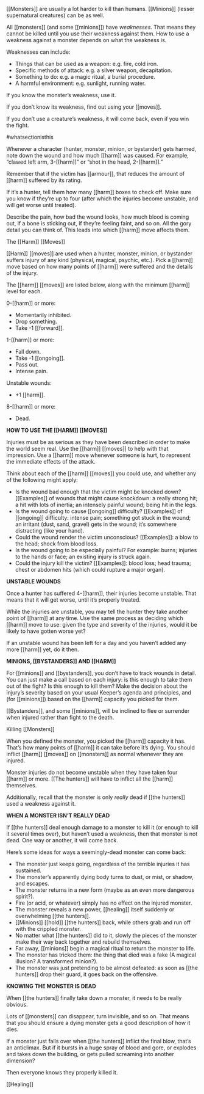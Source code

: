 [[Monsters]] are usually a lot harder to kill than humans. [[Minions]] (lesser supernatural creatures) can be as well.

All [[monsters]] (and some [[minions]]) have *weaknesses*. That means they cannot be killed until you use their weakness against them. How to use a weakness against a monster depends on what the weakness is.

Weaknesses can include:

- Things that can be used as a weapon: e.g. fire, cold iron.
- Specific methods of attack: e.g. a silver weapon, decapitation.
- Something to do: e.g. a magic ritual, a burial procedure.
- A harmful environment: e.g. sunlight, running water.

If you know the monster’s weakness, use it.

If you don’t know its weakness, find out using your [[moves]].

If you don’t use a creature’s weakness, it will come back, even if you win the fight.

#whatsectionisthis

Whenever a character (hunter, monster, minion, or bystander) gets harmed, note down the wound and how much [[harm]] was caused. For example, “clawed left arm, 3-[[harm]]” or “shot in the head, 2-[[harm]].”

Remember that if the victim has [[armour]], that reduces the amount of [[harm]] suffered by its rating.

If it’s a hunter, tell them how many [[harm]] boxes to check off. Make sure you know if they’re up to four (after which the injuries become unstable, and will get worse until treated).

Describe the pain, how bad the wound looks, how much blood is coming out, if a bone is sticking out, if they’re feeling faint, and so on. All the gory detail you can think of. This leads into which [[harm]] move affects them.

The [[Harm]] [[Moves]]

[[Harm]] [[moves]] are used when a hunter, monster, minion, or bystander suffers injury of any kind (physical, magical, psychic, etc.). Pick a [[harm]] move based on how many points of [[harm]] were suffered and the details of the injury.

The [[harm]] [[moves]] are listed below, along with the minimum [[harm]] level for each.

0-[[harm]] or more:

- Momentarily inhibited.
- Drop something.
- Take -1 [[forward]].

1-[[harm]] or more:

- Fall down.
- Take -1 [[ongoing]].
- Pass out.
- Intense pain.

Unstable wounds:

- +1 [[harm]].

8-[[harm]] or more:

- Dead.

**HOW TO USE THE [[HARM]] [[MOVES]]**

Injuries must be as serious as they have been described in order to make the world seem real. Use the [[harm]] [[moves]] to help with that impression. Use a [[harm]] move whenever someone is hurt, to represent the immediate effects of the attack.

Think about each of the [[harm]] [[moves]] you could use, and whether any of the following might apply:

- Is the wound bad enough that the victim might be knocked down? [[Examples]] of wounds that might cause knockdown: a really strong hit; a hit with lots of inertia; an intensely painful wound; being hit in the legs.
- Is the wound going to cause [[ongoing]] difficulty? [[Examples]] of [[ongoing]] difficulty: intense pain; something got stuck in the wound; an irritant (dust, sand, gravel) gets in the wound; it’s somewhere distracting (like your hand).
- Could the wound render the victim unconscious? [[Examples]]: a blow to the head; shock from blood loss.
- Is the wound going to be especially painful? For example: burns; injuries to the hands or face; an existing injury is struck again.
- Could the injury kill the victim? [[Examples]]: blood loss; head trauma; chest or abdomen hits (which could rupture a major organ).

**UNSTABLE WOUNDS**

Once a hunter has suffered 4-[[harm]], their injuries become unstable. That means that it will get worse, until it’s properly treated.

While the injuries are unstable, you may tell the hunter they take another point of [[harm]] at any time. Use the same process as deciding which [[harm]] move to use: given the type and severity of the injuries, would it be likely to have gotten worse yet?

If an unstable wound has been left for a day and you haven’t added any more [[harm]] yet, do it then.

**MINIONS, [[BYSTANDERS]] AND [[HARM]]**

For [[minions]] and [[bystanders]], you don’t have to track wounds in detail. You can just make a call based on each injury: is this enough to take them out of the fight? Is this enough to kill them? Make the decision about the injury’s severity based on your usual Keeper’s agenda and principles, and (for [[minions]]) based on the [[harm]] capacity you picked for them.

[[Bystanders]], and some [[minions]], will be inclined to flee or surrender when injured rather than fight to the death.

Killing [[Monsters]]

When you defined the monster, you picked the [[harm]] capacity it has. That’s how many points of [[harm]] it can take before it’s dying. You should inflict [[harm]] [[moves]] on [[monsters]] as normal whenever they are injured.

Monster injuries do not become unstable when they have taken four [[harm]] or more. [[The hunters]] will have to inflict all the [[harm]] themselves.

Additionally, recall that the monster is only *really* dead if [[the hunters]] used a weakness against it.

**WHEN A MONSTER ISN’T REALLY DEAD**

If [[the hunters]] deal enough damage to a monster to kill it (or enough to kill it several times over), but haven’t used a weakness, then that monster is not dead. One way or another, it will come back.

Here’s some ideas for ways a seemingly-dead monster can come back:

- The monster just keeps going, regardless of the terrible injuries it has sustained.
- The monster’s apparently dying body turns to dust, or mist, or shadow, and escapes.
- The monster returns in a new form (maybe as an even more dangerous spirit?).
- Fire (or acid, or whatever) simply has no effect on the injured monster.
- The monster reveals a new power, [[healing]] itself suddenly or overwhelming [[the hunters]].
- [[Minions]] [[hold]] [[the hunters]] back, while others grab and run off with the crippled monster.
- No matter what [[the hunters]] did to it, slowly the pieces of the monster make their way back together and rebuild themselves.
- Far away, [[minions]] begin a magical ritual to return the monster to life.
- The monster has tricked them: the thing that died was a fake (A magical illusion? A transformed minion?).
- The monster was just pretending to be almost defeated: as soon as [[the hunters]] drop their guard, it goes back on the offensive.

**KNOWING THE MONSTER IS DEAD**

When [[the hunters]] finally take down a monster, it needs to be really obvious.

Lots of [[monsters]] can disappear, turn invisible, and so on. That means that you should ensure a dying monster gets a good description of how it dies.

If a monster just falls over when [[the hunters]] inflict the final blow, that’s an anticlimax. But if it bursts in a huge spray of blood and gore, or explodes and takes down the building, or gets pulled screaming into another dimension?

Then everyone knows they properly killed it.

[[Healing]]